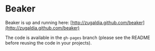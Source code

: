 # Beaker

Beaker is up and running here: [http://zugaldia.github.com/beaker](http://zugaldia.github.com/beaker)

The code is available in the `gh-pages` branch (please see the README before reusing the code in your projects).
